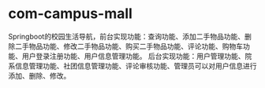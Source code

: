 # com-campus-mall
Springboot的校园生活导航，前台实现功能：查询功能、添加二手物品功能、删除二手物品功能、修改二手物品功能、购买二手物品功能、评论功能、购物车功能、用户登录注册功能、用户信息管理功能。 后台实现功能：用户管理功能、院系信息管理功能、社团信息管理功能、评论审核功能、管理员可以对用户信息进行添加、删除、修改。

